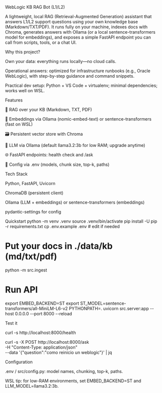 WebLogic KB RAG Bot (L1/L2)

A lightweight, local RAG (Retrieval-Augmented Generation) assistant that answers L1/L2 support questions using your own knowledge base (Markdown/TXT/PDF). It runs fully on your machine, indexes docs with Chroma, generates answers with Ollama (or a local sentence-transformers model for embeddings), and exposes a simple FastAPI endpoint you can call from scripts, tools, or a chat UI.

Why this project?

Own your data: everything runs locally—no cloud calls.

Operational answers: optimized for infrastructure runbooks (e.g., Oracle WebLogic), with step-by-step guidance and command snippets.

Practical dev setup: Python + VS Code + virtualenv; minimal dependencies; works well on WSL.

Features

🔎 RAG over your KB (Markdown, TXT, PDF)

🧠 Embeddings via Ollama (nomic-embed-text) or sentence-transformers (fast on WSL)

🗃️ Persistent vector store with Chroma

🤖 LLM via Ollama (default llama3.2:3b for low RAM; upgrade anytime)

🌐 FastAPI endpoints: health check and /ask

🧱 Config via .env (models, chunk size, top-k, paths)

Tech Stack

Python, FastAPI, Uvicorn

ChromaDB (persistent client)

Ollama (LLM + embeddings) or sentence-transformers (embeddings)

pydantic-settings for config

Quickstart
python -m venv .venv
source .venv/bin/activate
pip install -U pip -r requirements.txt
cp .env.example .env   # edit if needed

# Put your docs in ./data/kb (md/txt/pdf)
python -m src.ingest

# Run API
export EMBED_BACKEND=ST
export ST_MODEL=sentence-transformers/all-MiniLM-L6-v2
PYTHONPATH=. uvicorn src.server:app --host 0.0.0.0 --port 8000 --reload

Test it

curl -s http://localhost:8000/health

curl -s -X POST http://localhost:8000/ask \
  -H "Content-Type: application/json" \
  --data '{"question":"como reinicio un weblogic"}' | jq
  

Configuration

.env / src/config.py: model names, chunking, top-k, paths.

WSL tip: for low-RAM environments, set EMBED_BACKEND=ST and LLM_MODEL=llama3.2:3b.


